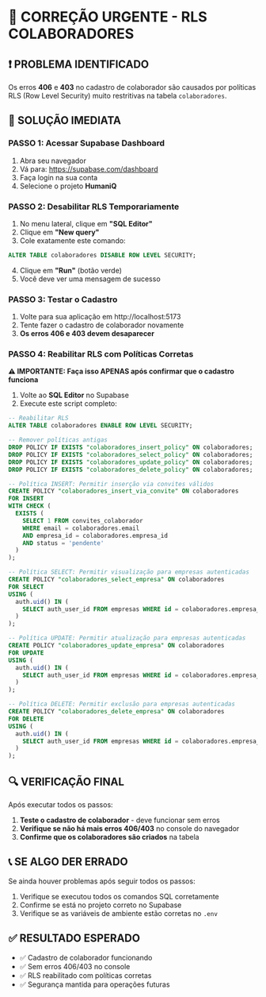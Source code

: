 # 🚨 CORREÇÃO URGENTE - RLS COLABORADORES

## ❗ PROBLEMA IDENTIFICADO
Os erros **406** e **403** no cadastro de colaborador são causados por políticas RLS (Row Level Security) muito restritivas na tabela `colaboradores`.

## 🎯 SOLUÇÃO IMEDIATA

### PASSO 1: Acessar Supabase Dashboard
1. Abra seu navegador
2. Vá para: https://supabase.com/dashboard
3. Faça login na sua conta
4. Selecione o projeto **HumaniQ**

### PASSO 2: Desabilitar RLS Temporariamente
1. No menu lateral, clique em **"SQL Editor"**
2. Clique em **"New query"**
3. Cole exatamente este comando:

```sql
ALTER TABLE colaboradores DISABLE ROW LEVEL SECURITY;
```

4. Clique em **"Run"** (botão verde)
5. Você deve ver uma mensagem de sucesso

### PASSO 3: Testar o Cadastro
1. Volte para sua aplicação em http://localhost:5173
2. Tente fazer o cadastro de colaborador novamente
3. **Os erros 406 e 403 devem desaparecer**

### PASSO 4: Reabilitar RLS com Políticas Corretas
**⚠️ IMPORTANTE: Faça isso APENAS após confirmar que o cadastro funciona**

1. Volte ao **SQL Editor** no Supabase
2. Execute este script completo:

```sql
-- Reabilitar RLS
ALTER TABLE colaboradores ENABLE ROW LEVEL SECURITY;

-- Remover políticas antigas
DROP POLICY IF EXISTS "colaboradores_insert_policy" ON colaboradores;
DROP POLICY IF EXISTS "colaboradores_select_policy" ON colaboradores;
DROP POLICY IF EXISTS "colaboradores_update_policy" ON colaboradores;
DROP POLICY IF EXISTS "colaboradores_delete_policy" ON colaboradores;

-- Política INSERT: Permitir inserção via convites válidos
CREATE POLICY "colaboradores_insert_via_convite" ON colaboradores
FOR INSERT
WITH CHECK (
  EXISTS (
    SELECT 1 FROM convites_colaborador 
    WHERE email = colaboradores.email 
    AND empresa_id = colaboradores.empresa_id 
    AND status = 'pendente'
  )
);

-- Política SELECT: Permitir visualização para empresas autenticadas
CREATE POLICY "colaboradores_select_empresa" ON colaboradores
FOR SELECT
USING (
  auth.uid() IN (
    SELECT auth_user_id FROM empresas WHERE id = colaboradores.empresa_id
  )
);

-- Política UPDATE: Permitir atualização para empresas autenticadas
CREATE POLICY "colaboradores_update_empresa" ON colaboradores
FOR UPDATE
USING (
  auth.uid() IN (
    SELECT auth_user_id FROM empresas WHERE id = colaboradores.empresa_id
  )
);

-- Política DELETE: Permitir exclusão para empresas autenticadas
CREATE POLICY "colaboradores_delete_empresa" ON colaboradores
FOR DELETE
USING (
  auth.uid() IN (
    SELECT auth_user_id FROM empresas WHERE id = colaboradores.empresa_id
  )
);
```

## 🔍 VERIFICAÇÃO FINAL

Após executar todos os passos:

1. **Teste o cadastro de colaborador** - deve funcionar sem erros
2. **Verifique se não há mais erros 406/403** no console do navegador
3. **Confirme que os colaboradores são criados** na tabela

## 📞 SE ALGO DER ERRADO

Se ainda houver problemas após seguir todos os passos:

1. Verifique se executou todos os comandos SQL corretamente
2. Confirme se está no projeto correto no Supabase
3. Verifique se as variáveis de ambiente estão corretas no `.env`

## ✅ RESULTADO ESPERADO

- ✅ Cadastro de colaborador funcionando
- ✅ Sem erros 406/403 no console
- ✅ RLS reabilitado com políticas corretas
- ✅ Segurança mantida para operações futuras